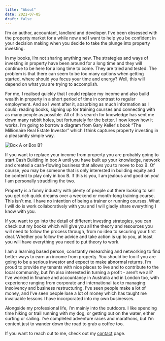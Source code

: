 ```yaml
---
title: "About"
date: 2021-07-05
draft: false
---
```


I’m an author, accountant, landlord and developer. I’ve been obsessed with the property market for a while now and I want to help you be confident in your decision making when you decide to take the plunge into property investing.

In my books, I’m not sharing anything new. The strategies and ways of investing in property have been around for a long time and they will continue to be here for a long time to come. They are tried and tested. The problem is that there can seem to be too many options when getting started, where should you focus your time and energy? Well, this will depend on what you are trying to accomplish.

For me, I realised quickly that I could replace my income and also build wealth in property in a short period of time in contrast to regular employment. And so I went after it, absorbing as much information as I could; reading books, signing up for training courses and connecting with as many people as possible. All of this search for knowledge has sent me down many rabbit holes, but fortunately for the better. I now know how it works. I’m going to borrow a diagram from Gary Keller's book “The Millionaire Real Estate Investor” which I think captures property investing in a pleasantly simple way.

![Box A or Box B?](/images/cash-or-wealth-building.jpg)

If you want to replace your income from property you are probably going to start Cash Building in box A until you have built up your knowledge, network and created a cash-flowing business that allows you to move to box B. Of course, you may be someone that is only interested in building equity and be content to play only in box B. If this is you, I am jealous and good on you! I am personally straddling the two.

Property is a funny industry with plenty of people out there looking to sell you get rich quick dreams over a weekend or month-long training course. This isn't me. I have no intention of being a trainer or running courses. What I will do is work collaboratively with you and I will gladly share everything I know with you.

If you want to go into the detail of different investing strategies, you can check out my books which will give you all the theory and resources you will need to follow the process through, from no idea to securing your first deal. Whether you follow the advice and take action is up to you, at least you will have everything you need to put theory to work.

I am a learning based person, constantly researching and networking to find better ways to earn an income from property. You should be too if you are going to be a serious investor and expect to make abnormal returns. I’m proud to provide my tenants with nice places to live and to contribute to the local community, but I’m also interested in turning a profit - aren’t we all? I’ve worked in finance and accountancy in Australia and in London too, with experience ranging from corporate and international tax to managing insolvency and business restructuring. I’ve seen people make a lot of money, and I’ve seen people lose a lot of money which has taught me invaluable lessons I have incorporated into my own businesses.

Alongside my professional life, I’m mainly into the outdoors. I like spending time hiking or trail running with my dog, or getting out on the water, either surfing or sailing. I’ve completed adventure races and marathons, but I’m content just to wander down the road to grab a coffee too.

If you want to reach out to me, check out my [contact](/contact/) page.
